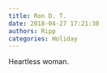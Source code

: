 ```yaml
---
title: Ron D. T.
date: 2018-04-27 17:21:30
authors: Ripp
categories: Holiday
---
```


 Heartless woman.